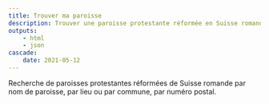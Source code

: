 ```yaml
--- 
title: Trouver ma paroisse
description: Trouver une paroisse protestante réformée en Suisse romande en 5 secondes chrono par numéro postal (NPA), lieu, nom, région, etc.
outputs:
    - html
    - json
cascade:
    date: 2021-05-12
---
```


Recherche de paroisses protestantes réformées de Suisse romande par nom de paroisse, par lieu ou par commune, par numéro postal.